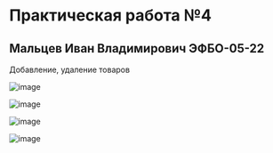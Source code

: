 #  Практическая работа №4
##  Мальцев Иван Владимирович ЭФБО-05-22
Добавление, удаление товаров

![image](https://github.com/user-attachments/assets/d52c8c9a-4b77-4726-8493-a30051a53e27)

![image](https://github.com/user-attachments/assets/80199aa3-2fd2-458c-b8c6-d8e245911d35)

![image](https://github.com/user-attachments/assets/82c597a3-b93c-45d6-9bed-b1ce29fa5b08)

![image](https://github.com/user-attachments/assets/fddc921c-4e56-4857-ab19-eb212f6c93f3)

